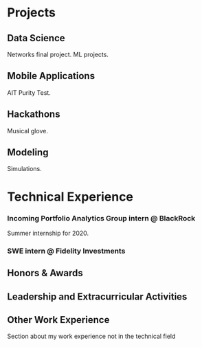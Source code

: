 # Projects

## Data Science

Networks final project.
ML projects.

## Mobile Applications

AIT Purity Test.

## Hackathons

Musical glove.

## Modeling

Simulations.

# Technical Experience

### Incoming Portfolio Analytics Group intern @ BlackRock

Summer internship for 2020.

### SWE intern @ Fidelity Investments

## Honors & Awards

## Leadership and Extracurricular Activities

## Other Work Experience

Section about my work experience not in the technical field

